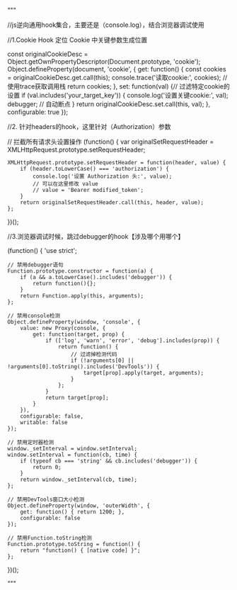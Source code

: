 """

//js逆向通用hook集合，主要还是（console.log），结合浏览器调试使用

//1.Cookie Hook 定位 Cookie 中关键参数生成位置

const originalCookieDesc = Object.getOwnPropertyDescriptor(Document.prototype, 'cookie');
Object.defineProperty(document, 'cookie', {
    get: function() {
        const cookies = originalCookieDesc.get.call(this);
        console.trace('读取cookie:', cookies);  // 使用trace获取调用栈
        return cookies;
    },
    set: function(val) {// 过滤特定cookie的设置
        if (val.includes('your_target_key')) {
            console.log('设置关键cookie:', val);
            debugger;  // 自动断点
        }
        return originalCookieDesc.set.call(this, val);
    },
    configurable: true
});



//2. 针对headers的hook，这里针对（Authorization）参数

// 拦截所有请求头设置操作
(function() {
    var originalSetRequestHeader = XMLHttpRequest.prototype.setRequestHeader;
    
    XMLHttpRequest.prototype.setRequestHeader = function(header, value) {
        if (header.toLowerCase() === 'authorization') {
            console.log('设置 Authorization 头:', value);
            // 可以在这里修改 value
            // value = 'Bearer modified_token';
        }
        return originalSetRequestHeader.call(this, header, value);
    };
})();




//3.浏览器调试时候，跳过debugger的hook【涉及哪个用哪个】

(function() {
    'use strict';
    
    // 禁用debugger语句
    Function.prototype.constructor = function(a) {
        if (a && a.toLowerCase().includes('debugger')) {
            return function(){};
        }
        return Function.apply(this, arguments);
    };
    
    // 禁用console检测
    Object.defineProperty(window, 'console', {
        value: new Proxy(console, {
            get: function(target, prop) {
                if (['log', 'warn', 'error', 'debug'].includes(prop)) {
                    return function() {
                        // 过滤掉检测代码
                        if (!arguments[0] || !arguments[0].toString().includes('DevTools')) {
                            target[prop].apply(target, arguments);
                        }
                    };
                }
                return target[prop];
            }
        }),
        configurable: false,
        writable: false
    });
    
    // 禁用定时器检测
    window._setInterval = window.setInterval;
    window.setInterval = function(cb, time) {
        if (typeof cb === 'string' && cb.includes('debugger')) {
            return 0;
        }
        return window._setInterval(cb, time);
    };
    
    // 禁用DevTools窗口大小检测
    Object.defineProperty(window, 'outerWidth', {
        get: function() { return 1200; },
        configurable: false
    });
    
    // 禁用Function.toString检测
    Function.prototype.toString = function() {
        return "function() { [native code] }";
    };
})();



"""
